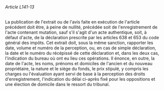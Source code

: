 ###### Article L141-13

La publication de l'extrait ou de l'avis faite en exécution de l'article précédent doit être, à peine de nullité, précédée soit de l'enregistrement de l'acte contenant mutation, sauf s'il s'agit d'un acte authentique, soit, à défaut d'acte, de la déclaration prescrite par les articles 638 et 653 du code général des impôts. Cet extrait doit, sous la même sanction, rapporter les date, volume et numéro de la perception, ou, en cas de simple déclaration, la date et le numéro du récépissé de cette déclaration et, dans les deux cas, l'indication du bureau où ont eu lieu ces opérations. Il énonce, en outre, la date de l'acte, les noms, prénoms et domiciles de l'ancien et du nouveau propriétaire, la nature et le siège du fonds, le prix stipulé, y compris les charges ou l'évaluation ayant servi de base à la perception des droits d'enregistrement, l'indication du délai ci-après fixé pour les oppositions et une élection de domicile dans le ressort du tribunal.

